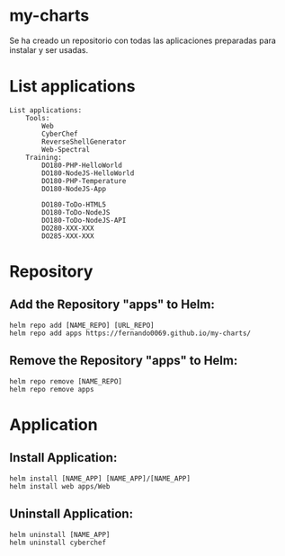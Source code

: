 # my-charts

Se ha creado un repositorio con todas las aplicaciones preparadas para instalar y ser usadas.

# List applications 
```
List applications: 
    Tools:
        Web
        CyberChef
        ReverseShellGenerator
        Web-Spectral
    Training:
        DO180-PHP-HelloWorld
        DO180-NodeJS-HelloWorld
        DO180-PHP-Temperature
        DO180-NodeJS-App
        
        DO180-ToDo-HTML5
        DO180-ToDo-NodeJS
        DO180-ToDo-NodeJS-API
        DO280-XXX-XXX
        DO285-XXX-XXX
```

# Repository
## Add the Repository "apps" to Helm:
```
helm repo add [NAME_REPO] [URL_REPO]
helm repo add apps https://fernando0069.github.io/my-charts/
```
## Remove the Repository "apps" to Helm:
```
helm repo remove [NAME_REPO]
helm repo remove apps
```

# Application
## Install Application:
```
helm install [NAME_APP] [NAME_APP]/[NAME_APP]
helm install web apps/Web
```
## Uninstall Application:
```
helm uninstall [NAME_APP]
helm uninstall cyberchef 
```
